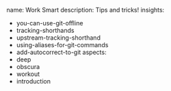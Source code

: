 name: Work Smart
description: Tips and tricks!
insights:
  - you-can-use-git-offline
  - tracking-shorthands
  - upstream-tracking-shorthand
  - using-aliases-for-git-commands
  - add-autocorrect-to-git
aspects:
  - deep
  - obscura
  - workout
  - introduction
